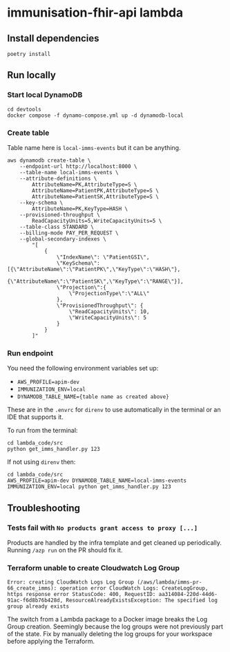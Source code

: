 # immunisation-fhir-api lambda

## Install dependencies

`poetry install`


## Run locally

### Start local DynamoDB

```shell
cd devtools
docker compose -f dynamo-compose.yml up -d dynamodb-local
```

### Create table

Table name here is `local-imms-events` but it can be anything.

```shell
aws dynamodb create-table \
    --endpoint-url http://localhost:8000 \
    --table-name local-imms-events \
    --attribute-definitions \
        AttributeName=PK,AttributeType=S \
        AttributeName=PatientPK,AttributeType=S \
        AttributeName=PatientSK,AttributeType=S \
    --key-schema \
        AttributeName=PK,KeyType=HASH \
    --provisioned-throughput \
        ReadCapacityUnits=5,WriteCapacityUnits=5 \
    --table-class STANDARD \
    --billing-mode PAY_PER_REQUEST \
    --global-secondary-indexes \
        "[
            {
                \"IndexName\": \"PatientGSI\",
                \"KeySchema\": [{\"AttributeName\":\"PatientPK\",\"KeyType\":\"HASH\"},
                                {\"AttributeName\":\"PatientSK\",\"KeyType\":\"RANGE\"}],
                \"Projection\":{
                    \"ProjectionType\":\"ALL\"
                },
                \"ProvisionedThroughput\": {
                    \"ReadCapacityUnits\": 10,
                    \"WriteCapacityUnits\": 5
                }
            }
        ]"
```

### Run endpoint

You need the following environment variables set up:

- `AWS_PROFILE=apim-dev`
- `IMMUNIZATION_ENV=local` 
- `DYNAMODB_TABLE_NAME={table name as created above}`

These are in the `.envrc` for `direnv` to use automatically in the terminal or an IDE that supports it.

To run from the terminal: 
```shell
cd lambda_code/src
python get_imms_handler.py 123
```

If not using `direnv` then:
```shell
cd lambda_code/src
AWS_PROFILE=apim-dev DYNAMODB_TABLE_NAME=local-imms-events IMMUNIZATION_ENV=local python get_imms_handler.py 123
```

## Troubleshooting

### Tests fail with `No products grant access to proxy [...]`

Products are handled by the infra template and get cleaned up periodically.
Running `/azp run` on the PR should fix it.


### Terraform unable to create Cloudwatch Log Group

`Error: creating CloudWatch Logs Log Group (/aws/lambda/imms-pr-66_create_imms): operation error CloudWatch Logs: CreateLogGroup, https response error StatusCode: 400, RequestID: aa314084-220d-44d6-91ac-f6d8b76b428d, ResourceAlreadyExistsException: The specified log group already exists`

The switch from a Lambda package to a Docker image breaks the Log Group creation.
Seemingly because the log groups were not previously part of the state.
Fix by manually deleting the log groups for your workspace before applying the Terraform.
